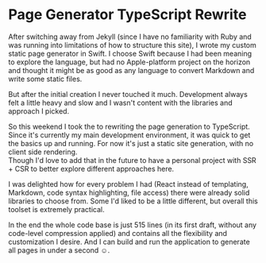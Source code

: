 # Page Generator TypeScript Rewrite

After switching away from Jekyll (since I have no familiarity with Ruby and was running into limitations of how to structure this site), I wrote my custom static page generator in Swift. I choose Swift because I had been meaning to explore the language, but had no Apple-platform project on the horizon and thought it might be as good as any language to convert Markdown and write some static files.

But after the initial creation I never touched it much. Development always felt a little heavy and slow and I wasn't content with the libraries and approach I picked.

So this weekend I took the to rewriting the page generation to TypeScript. Since it's currently my main development environment, it was quick to get the basics up and running. For now it's just a static site generation, with no client side rendering.  
Though I'd love to add that in the future to have a personal project with SSR + CSR to better explore different approaches here.

I was delighted how for every problem I had (React instead of templating, Markdown, code syntax highlighting, file access) there were already solid libraries to choose from. Some I'd liked to be a little different, but overall this toolset is extremely practical.

In the end the whole code base is just 515 lines (in its first draft, without any code-level compression applied) and contains all the flexibility and customization I desire. And I can build and run the application to generate all pages in under a second ☺️.
